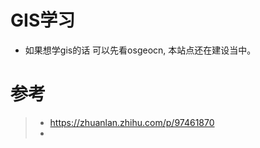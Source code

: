 # GIS学习
- 如果想学gis的话 可以先看osgeocn, 本站点还在建设当中。










# 参考
> - https://zhuanlan.zhihu.com/p/97461870
> - 
